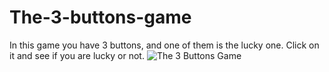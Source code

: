 # The-3-buttons-game

In this game you have 3 buttons, and one of them is the lucky one. Click on it and see if you are lucky or not.
![The 3 Buttons Game](https://user-images.githubusercontent.com/106305283/180171132-2677492b-0dc8-4125-b90c-985a8e4a44d7.png)
